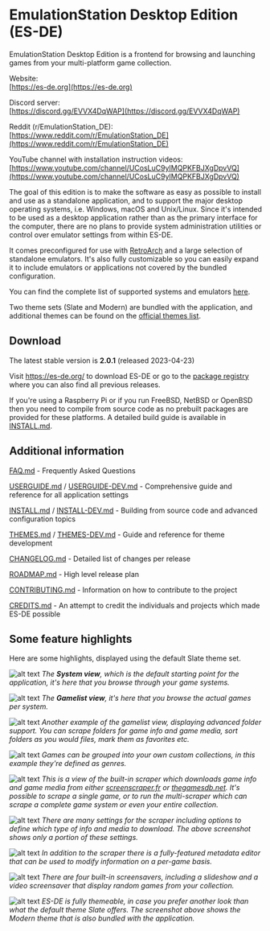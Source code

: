 # EmulationStation Desktop Edition (ES-DE)

EmulationStation Desktop Edition is a frontend for browsing and launching games from your multi-platform game collection.

Website:\
[https://es-de.org](https://es-de.org)

Discord server:\
[https://discord.gg/EVVX4DqWAP](https://discord.gg/EVVX4DqWAP)

Reddit (r/EmulationStation_DE):\
[https://www.reddit.com/r/EmulationStation_DE](https://www.reddit.com/r/EmulationStation_DE)

YouTube channel with installation instruction videos:\
[https://www.youtube.com/channel/UCosLuC9yIMQPKFBJXgDpvVQ](https://www.youtube.com/channel/UCosLuC9yIMQPKFBJXgDpvVQ)

The goal of this edition is to make the software as easy as possible to install and use as a standalone application, and to support the major desktop operating systems, i.e. Windows, macOS and Unix/Linux. Since it's intended to be used as a desktop application rather than as the primary interface for the computer, there are no plans to provide system administration utilities or control over emulator settings from within ES-DE.

It comes preconfigured for use with [RetroArch](https://www.retroarch.com) and a large selection of standalone emulators. It's also fully customizable so you can easily expand it to include emulators or applications not covered by the bundled configuration.

You can find the complete list of supported systems and emulators [here](USERGUIDE.md#supported-game-systems).

Two theme sets (Slate and Modern) are bundled with the application, and additional themes can be found on the [official themes list](https://gitlab.com/es-de/themes/themes-list).

## Download

The latest stable version is **2.0.1** (released 2023-04-23)

Visit https://es-de.org/ to download ES-DE or go to the [package registry](https://gitlab.com/es-de/emulationstation-de/-/packages) where you can also find all previous releases.

If you're using a Raspberry Pi or if you run FreeBSD, NetBSD or OpenBSD then you need to compile from source code as no prebuilt packages are provided for these platforms. A detailed build guide is available in [INSTALL.md](INSTALL.md).

## Additional information

[FAQ.md](FAQ.md) -  Frequently Asked Questions

[USERGUIDE.md](USERGUIDE.md) / [USERGUIDE-DEV.md](USERGUIDE-DEV.md) - Comprehensive guide and reference for all application settings

[INSTALL.md](INSTALL.md) / [INSTALL-DEV.md](INSTALL-DEV.md) - Building from source code and advanced configuration topics

[THEMES.md](THEMES.md) / [THEMES-DEV.md](THEMES-DEV.md) - Guide and reference for theme development

[CHANGELOG.md](CHANGELOG.md) - Detailed list of changes per release

[ROADMAP.md](ROADMAP.md) - High level release plan

[CONTRIBUTING.md](CONTRIBUTING.md) - Information on how to contribute to the project

[CREDITS.md](CREDITS.md) - An attempt to credit the individuals and projects which made ES-DE possible

## Some feature highlights

Here are some highlights, displayed using the default Slate theme set.

![alt text](images/es-de_system_view.png "ES-DE System View")
_The **System view**, which is the default starting point for the application, it's here that you browse through your game systems._

![alt text](images/es-de_gamelist_view.png "ES-DE Gamelist View")
_The **Gamelist view**, it's here that you browse the actual games per system._

![alt text](images/es-de_folder_support.png "ES-DE Folder Support")
_Another example of the gamelist view, displaying advanced folder support. You can scrape folders for game info and game media, sort folders as you would files, mark them as favorites etc._

![alt text](images/es-de_custom_collections.png "ES-DE Custom Collections")
_Games can be grouped into your own custom collections, in this example they're defined as genres._

![alt text](images/es-de_scraper_running.png "ES-DE Scraper Running")
_This is a view of the built-in scraper which downloads game info and game media from either [screenscraper.fr](https://screenscraper.fr) or [thegamesdb.net](https://thegamesdb.net). It's possible to scrape a single game, or to run the multi-scraper which can scrape a complete game system or even your entire collection._

![alt text](images/es-de_scraper_settings.png "ES-DE Scraper Settings")
_There are many settings for the scraper including options to define which type of info and media to download. The above screenshot shows only a portion of these settings._

![alt text](images/es-de_metadata_editor.png "ES-DE Metadata Editor")
_In addition to the scraper there is a fully-featured metadata editor that can be used to modify information on a per-game basis._

![alt text](images/es-de_screensaver.png "ES-DE Screensaver")
_There are four built-in screensavers, including a slideshow and a video screensaver that display random games from your collection._

![alt text](images/es-de_ui_theme_support.png "ES-DE Theme Support")
_ES-DE is fully themeable, in case you prefer another look than what the default theme Slate offers. The screenshot above shows the Modern theme that is also bundled with the application._
